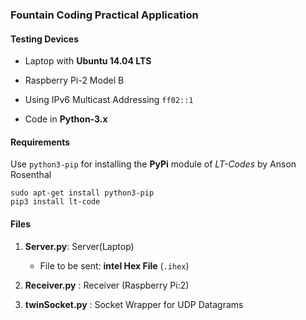 ### Fountain Coding Practical Application

#### Testing Devices

* Laptop with __Ubuntu 14.04 LTS__

* Raspberry Pi-2 Model B

* Using IPv6 Multicast Addressing `ff02::1`

* Code in __Python-3.x__

#### Requirements

Use `python3-pip` for installing the __PyPi__ module of *LT-Codes* by Anson Rosenthal

    sudo apt-get install python3-pip
	pip3 install lt-code

#### Files

1. __Server.py__: Server(Laptop)

    * File to be sent: __intel Hex File__ (`.ihex`)

2. __Receiver.py__ : Receiver (Raspberry Pi:2)

3. __twinSocket.py__ : Socket Wrapper for UDP Datagrams


